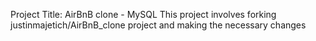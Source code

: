 Project Title: AirBnB clone - MySQL
This project involves forking justinmajetich/AirBnB_clone project and making the necessary changes
